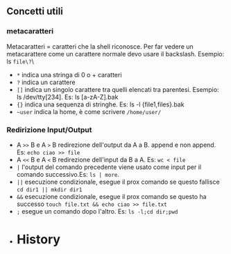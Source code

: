 ## Concetti utili

### metacaratteri
Metacaratteri = caratteri che la shell riconosce. Per far vedere un metacarattere come un carattere normale devo usare il backslash. Esempio: ls `file\?`\
* `*` indica una stringa di 0 o + caratteri
* `?` indica un carattere
* `[]` indica un singolo carattere tra quelli elencati tra parentesi.
Esempio: ls /dev/tty[234]. Es: ls [a-zA-Z].bak
* `{}` indica una sequenza di stringhe. Es: ls -l {file1,files}.bak
* `~user` indica la home, è come scrivere `/home/user/`
### Redirizione Input/Output
* A `>>` B e A `>` B redirezione dell'output da A a B. append e non append. Es: `echo ciao >> file`
* A `<<` B e A `<` B redirezione dell'input da B a A. Es: `wc < file`
* `|` l'output del comando precedente viene usato come input per il comando successivo.Es: `ls | more`.
* `||` esecuzione condizionale, esegue il prox comando se questo fallisce `cd dir1 || mkdir dir1`
* `&&` esecuzione condizionale, esegue il prox comando se questo ha successo `touch file.txt && echo ciao >> file.txt`
* `;` esegue un comando dopo l'altro. Es: `ls -l;cd dir;pwd`
* # History



